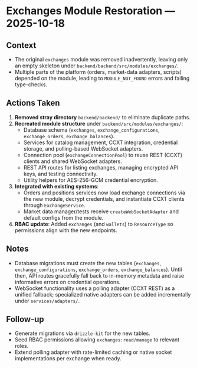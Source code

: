 # Exchanges Module Restoration — 2025-10-18

## Context
- The original `exchanges` module was removed inadvertently, leaving only an empty skeleton under `backend/backend/src/modules/exchanges/`.
- Multiple parts of the platform (orders, market-data adapters, scripts) depended on the module, leading to `MODULE_NOT_FOUND` errors and failing type-checks.

## Actions Taken
1. **Removed stray directory** `backend/backend/` to eliminate duplicate paths.
2. **Recreated module structure** under `backend/src/modules/exchanges/`:
   - Database schema (`exchanges`, `exchange_configurations`, `exchange_orders`, `exchange_balances`).
   - Services for catalog management, CCXT integration, credential storage, and polling-based WebSocket adapters.
   - Connection pool (`exchangeConnectionPool`) to reuse REST (CCXT) clients and shared WebSocket adapters.
   - REST API routes for listing exchanges, managing encrypted API keys, and testing connectivity.
   - Utility helpers for AES-256-GCM credential encryption.
3. **Integrated with existing systems**:
   - Orders and positions services now load exchange connections via the new module, decrypt credentials, and instantiate CCXT clients through `ExchangeService`.
   - Market data manager/tests receive `createWebSocketAdapter` and default configs from the module.
4. **RBAC update**: Added `exchanges` (and `wallets`) to `ResourceType` so permissions align with the new endpoints.

## Notes
- Database migrations must create the new tables (`exchanges`, `exchange_configurations`, `exchange_orders`, `exchange_balances`). Until then, API routes gracefully fall back to in-memory metadata and raise informative errors on credential operations.
- WebSocket functionality uses a polling adapter (CCXT REST) as a unified fallback; specialized native adapters can be added incrementally under `services/adapters/`.

## Follow-up
- Generate migrations via `drizzle-kit` for the new tables.
- Seed RBAC permissions allowing `exchanges:read/manage` to relevant roles.
- Extend polling adapter with rate-limited caching or native socket implementations per exchange when ready.
